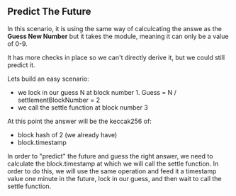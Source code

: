 ## Predict The Future

In this scenario, it is using the same way of calculcating the answe as the **Guess New Number** but it takes the module, meaning it can only be a value of 0-9.

It has more checks in place so we can't directly derive it, but we could still predict it.

Lets build an easy scenario:
  - we lock in our guess N at block number 1. Guess = N / settlementBlockNumber = 2
  - we call the settle function at block number 3

At this point the answer will be the keccak256 of:
  - block hash of 2 (we already have)
  - block.timestamp

In order to "predict" the future and guess the right answer, we need to calculate the block.timestamp at which we will call the settle function. In order to do this, we will use the same operation and feed it a timestamp value one minute in the future, lock in our guess, and then wait to call the settle function.


